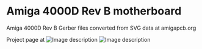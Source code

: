 # Amiga 4000D Rev B motherboard
Amiga 4000D Rev B Gerber files converted from SVG data at amigapcb.org

Project page at 
![Image description](https://i.postimg.cc/vZwqb3WF/A4000-DRev-B-top.png)
![Image description](https://i.postimg.cc/VkHF5gtk/A4000-DRev-B-bottom.png)
